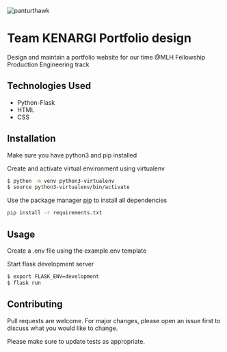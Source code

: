 ![panturthawk](https://user-images.githubusercontent.com/51943194/121562739-98dd0680-c9ce-11eb-897a-579780e50c9a.jpg)


# Team KENARGI Portfolio design 

Design and maintain a portfolio website for our time @MLH Fellowship Production Engineering track

## Technologies Used

- Python-Flask
- HTML
- CSS
 

## Installation

Make sure you have python3 and pip installed


Create and activate virtual environment using virtualenv
```bash
$ python -m venv python3-virtualenv
$ source python3-virtualenv/bin/activate
```

Use the package manager [pip](https://pip.pypa.io/en/stable/) to install all dependencies

```bash
pip install -r requirements.txt
```

## Usage

Create a .env file using the example.env template


Start flask development server
```bash
$ export FLASK_ENV=development
$ flask run
```
## Contributing
Pull requests are welcome. For major changes, please open an issue first to discuss what you would like to change.

Please make sure to update tests as appropriate.
